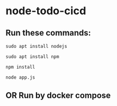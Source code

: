 # node-todo-cicd

## Run these commands:

```
sudo apt install nodejs

sudo apt install npm

npm install

node app.js
```

## OR Run by docker compose
